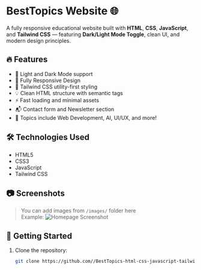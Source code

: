 # BestTopics Website 🌐

A fully responsive educational website built with **HTML**, **CSS**, **JavaScript**, and **Tailwind CSS** — featuring **Dark/Light Mode Toggle**, clean UI, and modern design principles.

## 🔥 Features

- 🌙 Light and Dark Mode support
- 📱 Fully Responsive Design
- 🎨 Tailwind CSS utility-first styling
- 💡 Clean HTML structure with semantic tags
- ⚡ Fast loading and minimal assets
- 📬 Contact form and Newsletter section
- 🧠 Topics include Web Development, AI, UI/UX, and more!

## 🛠️ Technologies Used

- HTML5
- CSS3
- JavaScript
- Tailwind CSS

## 📷 Screenshots

> You can add images from `/images/` folder here  
> Example:
> ![Homepage Screenshot](images/homepage.png)

## 🚀 Getting Started

1. Clone the repository:
   ```bash
   git clone https://github.com//BestTopics-html-css-javascript-tailwind.git
